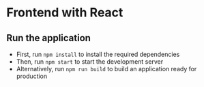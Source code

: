 # Frontend with React

## Run the application

- First, run `npm install` to install the required dependencies
- Then, run `npm start` to start the development server
- Alternatively, run `npm run build` to build an application ready for production